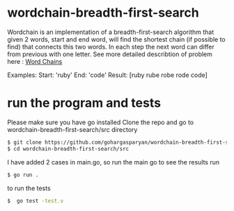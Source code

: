 # wordchain-breadth-first-search

Wordchain is an implementation of a breadth-first-search algorithm that given 2 words, start and end word, will
find the shortest chain (if possible to find) that connects this two words. In each step the next word can differ 
from previous with one letter. See more detailed describtion of problem here : [Word Chains](http://codekata.com/kata/kata19-word-chains/)

Examples:
Start: 'ruby' 
End:   'code' 
Result: [ruby rube robe rode code] 

# run the program and tests
Please make sure you have go installed 
Clone the repo and go to wordchain-breadth-first-search/src directory

```bash
$ git clone https://github.com/gohargasparyan/wordchain-breadth-first-search
$ cd wordchain-breadth-first-search/src
```

I have added 2 cases in main.go, so run the main go to see the results run
```bash
$ go run .
```

to run the tests
```bash
$  go test -test.v
```
